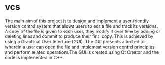 # vcs
The main aim of this project is to design and implement a user-friendly version control system that allows users to edit a file and track its versions. A copy of the file is given to each user, they modify it over time by adding or deleting lines and commit to produce their final copy. This is achieved by using a Graphical User Interface (GUI). The GUI presents a text editor wherein a user can open the file and implement version control principles and perform related operations.The GUI is created using Qt Creator and the code is implemented in C++.  
